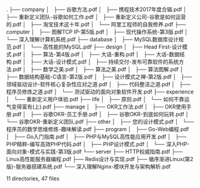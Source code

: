 .
├── company
│   ├── 谷歌方法.pdf
│   ├── 携程技术2017年度合辑.pdf
│   ├── 重新定义团队-谷歌如何工作.pdf
│   ├── 重新定义公司-谷歌是如何运营的.pdf
│   ├── 淘宝技术这十年.pdf
│   └── 阿里工程师的自我修养.pdf
├── computer
│   ├── 图解TCP IP-第5版.pdf
│   ├── 现代操作系统-第3版.pdf
│   └── 深入理解计算机系统.pdf
├── database
│   ├── MySQL数据库设计规范.pdf
│   └── 高性能的MySQL.pdf
├── design
│   ├── Head First-设计模式.pdf
│   ├── 算法-第4版.pdf
│   ├── 大话-重构.pdf
│   ├── 大话-数据结构.pdf
│   ├── 大话-设计模式.pdf
│   ├── 持续交付-发布可靠软件的系统方法.pdf
│   ├── 数学之美.pdf
│   ├── 算法之美.pdf
│   ├── 算法图解.pdf
│   ├── 数据结构基础-C语言-第2版.pdf
│   ├── 设计模式之禅-第2版.pdf
│   ├── 领域驱动设计-软件核心复杂性应对之道.pdf
│   ├── 代码整洁之道.pdf
│   ├── 程序员修炼之道.pdf
│   └── 测试驱动的面向对象软件开发.pdf
├── experience
│   └── 重新定义用户体验.pdf
├── life
│   ├── 原则.pdf
│   └── 如何不靠运气变得富有(上).pdf
├── manage
│   ├── OKR工作法.pdf
│   ├── OKR使用手册.pdf
│   ├── 谷歌OKR-员工手册.pdf
│   ├── 谷歌OKR-到底如何玩转.pdf
│   └── 谷歌OKR-重新定义团队.pdf
├── other
│   ├── 您的设计模式.pdf
│   └── 程序员的数学思维修炼-趣味解读.pdf
├── program
│   ├── Go-Web编程.pdf
│   ├── Go入门指南.pdf
│   ├── PHP与MySQL高性能应用开发.pdf
│   ├── PHP精粹-编写高效PHP代码.pdf
│   ├── PHP设计模式.pdf
│   └── 深入PHP-面向对象-模式与实践-第3版.pdf
└── server
    ├── HTTP权威指南.pdf
    ├── Linux高性能服务器编程.pdf
    ├── Redis设计与实现.pdf
    ├── 循序渐进Linux(第2版)-服务器搭建系统.pdf
    └── 深入理解Nginx-模块开发与架构解析.pdf

11 directories, 47 files
